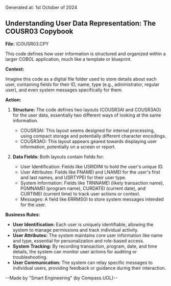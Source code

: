 Generated at: 1st October of 2024

##  Understanding User Data Representation: The COUSR03 Copybook

**File:**  \COUSR03.CPY

This code defines how user information is structured and organized within a larger COBOL application, much like a template or blueprint.

**Context:**

Imagine this code as a digital file folder used to store details about each user, containing fields for their ID, name, type (e.g., administrator, regular user), and even system messages specifically for them.

**Action:**

1. **Structure:** The code defines two layouts (COUSR3AI and COUSR3AO) for the user data, essentially two different ways of looking at the same information. 
    - COUSR3AI: This layout seems designed for internal processing, using compact storage and potentially different character encodings.
    - COUSR3AO: This layout appears geared towards displaying user information, potentially on a screen or report.

2. **Data Fields:** Both layouts contain fields for:
    - User Identification: Fields like USRIDINI to hold the user's unique ID.
    - User Attributes: Fields like FNAMEI and LNAMEI for the user's first and last names, and USRTYPEI for their user type.
    - System Information: Fields like TRNNAMEI (likely transaction name), PGMNAMEI (program name), CURDATEI (current date), and CURTIMEI (current time) to track user actions or context.
    - Messages: A field like ERRMSGI to store system messages intended for the user.

**Business Rules:**

* **User Identification:** Each user is uniquely identifiable, allowing the system to manage permissions and track individual activity.
* **User Attributes:**  The system maintains core user information like name and type, essential for personalization and role-based access.
* **System Tracking:**  By recording transaction, program, date, and time details, the system can monitor user actions for auditing or troubleshooting.
* **User Communication:** The system can relay specific messages to individual users, providing feedback or guidance during their interaction.

--Made by "Smart Engineering" (by Compass.UOL)--